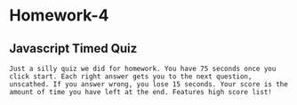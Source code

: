 # Homework-4
## Javascript Timed Quiz
    Just a silly quiz we did for homework. You have 75 seconds once you click start. Each right answer gets you to the next question, unscathed. If you answer wrong, you lose 15 seconds. Your score is the amount of time you have left at the end. Features high score list!
